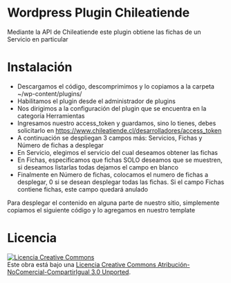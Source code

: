 Wordpress Plugin Chileatiende
=============================

Mediante la API de Chileatiende este plugin obtiene las fichas de un Servicio en particular

Instalación
===========

* Descargamos el código, descomprimimos y lo copiamos a la carpeta ~/wp-content/plugins/
* Habilitamos el plugin desde el administrador de plugins
* Nos dirigimos a la configuración del plugin que se encuentra en la categoría Herramientas
* Ingresamos nuestro access_token y guardamos, sino lo tienes, debes solicitarlo en https://www.chileatiende.cl/desarrolladores/access_token
* A continuación se despliegan 3 campos más: Servicios, Fichas y Número de fichas a desplegar
* En Servicio, elegimos el servicio del cual deseamos obtener las fichas
* En Fichas, especificamos que fichas SOLO deseamos que se muestren, si deseamos listarlas todas dejamos el campo en blanco
* Finalmente en Número de fichas, colocamos el numero de fichas a desplegar, 0 si se desean desplegar todas las fichas. Si el campo Fichas contiene fichas, este campo quedará anulado

Para desplegar el contenido en alguna parte de nuestro sitio, simplemente copiamos el siguiente código <?= chileatiende_fichasportada() ?> y lo agregamos en nuestro template

Licencia
========

<a rel="license" href="http://creativecommons.org/licenses/by-nc-sa/3.0/deed.es_CL"><img alt="Licencia Creative Commons" style="border-width:0" src="http://i.creativecommons.org/l/by-nc-sa/3.0/88x31.png" /></a><br />Este obra está bajo una <a rel="license" href="http://creativecommons.org/licenses/by-nc-sa/3.0/deed.es_CL">Licencia Creative Commons Atribución-NoComercial-CompartirIgual 3.0 Unported</a>.